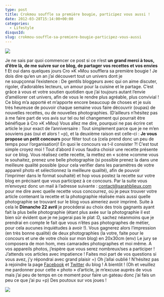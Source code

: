 ```yaml
---
type: post
title: Crokmou souffle sa première bougie, participez vous aussi !
date: 2012-03-28T15:14:00+00:00
categories: 
  - Lifestyle
disqusId: 
slug: crokmou-souffle-sa-premiere-bougie-participez-vous-aussi
---
```


[![](http://2.bp.blogspot.com/-29UjMAb85mQ/T3MYZYz5W9I/AAAAAAAACAY/IqjZhC_H4hM/s1600/Nouvelle+banniere.jpg)](http://2.bp.blogspot.com/-29UjMAb85mQ/T3MYZYz5W9I/AAAAAAAACAY/IqjZhC_H4hM/s1600/Nouvelle+banniere.jpg)

Je ne sais par quoi commencer ce post si ce n’est **un grand merci à tous, d’être là, de me suivre sur ce blog, de partager vos recettes et vos envies !** Et oui dans quelques jours Cro »K »Mou soufflera sa première bougie ! Je dois dire qu’en un an j’ai découvert tout un univers dont je ne soupçonnai l’existence : De gentils bloggeurs avec qui on aime discuter, rigoler, d’adorables lecteurs, un amour pour la cuisine et le partage. C’est grâce à vous et votre soutien quotidien que j’ai toujours autant l’envie d’améliorer cet univers, afin de vous le rendre plus agréable, plus convivial ! Ce blog m’a apporté et m’apporte encore beaucoup de choses et je suis très heureuse de pouvoir chaque semaine vous faire découvrir (oupas) de nouvelles recettes, ou de nouvelles photographies. (D’ailleurs n’hésitez pas à me faire part de vos avis sur tel ou tel changement qui pourrait être bénéfique à Cro »K »Mou) Vous allez me dire, pourquoi ne pas écrire cet article le jour exact de l’anniversaire : Tout simplement parce que je ne m’en souviens pas (oui et alors ! =p), et la deuxième raison est celle-ci : **Je vous propose un petit concours** pour fêter tout ca (cela prend donc un peu de temps pour l’organisation)! En quoi le concours va t-il consister ?! C’est tout simple croyez moi ! Tout d’abord il vous faudra choisir une recette présente sur ce blog. Vous réalisez cette recette, la mettez en « scène »comme vous le souhaitez, prenez une belle photographie (si possible prenez la dans une meilleure qualité possible (pour cela verifier dans les paramètres de votre appareil photo et sélectionnez la meilleure qualité), afin de pouvoir l’imprimer dans le format souhaité) et hop vous postez la recette sur votre blog en précisant que vous participez à ce concours. Par la suite vous m’envoyez donc un mail à l’adresse suivante : contact@sarahblieux.com pour me dire avec quelle recette vous concourrez, où je peux trouver votre article contenant la recette et la photographie réalisée mais aussi quelle photographie se trouvant sur le blog vous aimeriez avoir imprimé. Suite à cela le **Dimanche 22 avril** je procèderai au choix des trois gagnants ayant fait la plus belle photographie (étant plus axée sur la photographie il est bien sûr évident que je ne jugerai pas le plat :D, sachez néanmoins que je prendrai en compte le fait que vous n’êtes pas photographes de métier, pour cela aucunes inquiétudes à avoir !). Vous gagnerez alors l’impression (en très bonne qualité) de deux photographies (la votre, faite pour le concours et une de votre choix sur mon blog) en 20x30cm (env) Le jury se composera de mon hom, mes camarades photographes et moi même. A vos appareils photos, j’espère que vous serez nombreux/ses a participer ! J’attends vos articles avec impatience ! Faites moi part de vos questions si vous avez, j’y répondrai avec grand plaisir =) Oh j’allai oublié ! N’hésitez pas à rejoindre la page [Facebook](https://www.facebook.com/pages/CroKMou/148093255259077) et [Twitter](https://twitter.com/#!/Crokmou) du blog ! A bientôt ! (Oh et veuillez me pardonner pour cette « photo » d’article, je m’excuse auprès de vous mais j’ai peu de temps en ce moment pour faire un gateau donc j’ai fais un peu ce que j’ai pu =p) Des poutoux sur vos joues !

[![](http://1.bp.blogspot.com/-GpPyWoa7Xcc/T3MchOokOkI/AAAAAAAACAg/4Jle6q6Ikbo/s1600/panda-emoticon-78.gif)](http://1.bp.blogspot.com/-GpPyWoa7Xcc/T3MchOokOkI/AAAAAAAACAg/4Jle6q6Ikbo/s1600/panda-emoticon-78.gif)